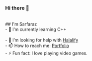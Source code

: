 ### Hi there 👋
<br>
## I'm Sarfaraz
<br>
- 🌱 I’m currently learning C++<br>
<br>
- 🤔 I’m looking for help with <a href="https://github.com/MOHAMMAD-SARFARAZ-AFZAL/halalify.git">Halalify</a>
<br>
- 📫 How to reach me: <a href="https://mohammadsarfarazafzal.onrender.com">Portfolio</a>
<br>
- ⚡ Fun fact: I love playing video games.
